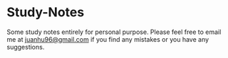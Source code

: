 # Study-Notes
Some study notes entirely for personal purpose.
Please feel free to email me at juanhu96@gmail.com if you find any mistakes or you have any suggestions.
